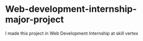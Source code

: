 # Web-development-internship-major-project
 I made this project in Web Development Internship at skill vertex  
